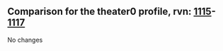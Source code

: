 ## Comparison for the theater0 profile, rvn: [1115](https://github.com/PRO100KatYT/FortniteProfileRevisions/tree/main/profiles/theater0/1115%20theater0.json)-[1117](https://github.com/PRO100KatYT/FortniteProfileRevisions/tree/main/profiles/theater0/1117%20theater0.json)

No changes
